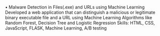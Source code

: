 •	Malware Detection in Files(.exe) and URLs using Machine Learning
Developed a web application that can distinguish a malicious or legitimate binary executable file and a URL using Machine Learning Algorithms like Random Forest, Decision Tree and Logistic Regression 
Skills: HTML, CSS, JavaScript, FLASK, Machine Learning, A/B testing 
